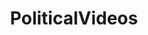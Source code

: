 ---
title: PoliticalVideos
crosslinks:
- autotldr
- me_irl
- SethKaperDale
- FrenchWestIndies
- BetoORourke
- mealtimevideos
- askphilosophy
- conspiracy
- JordanPeterson
- news
- UtricksBlog
- ahmadiyya
- politics
- AMAAggregator
- PoliticalVideo
- television
---